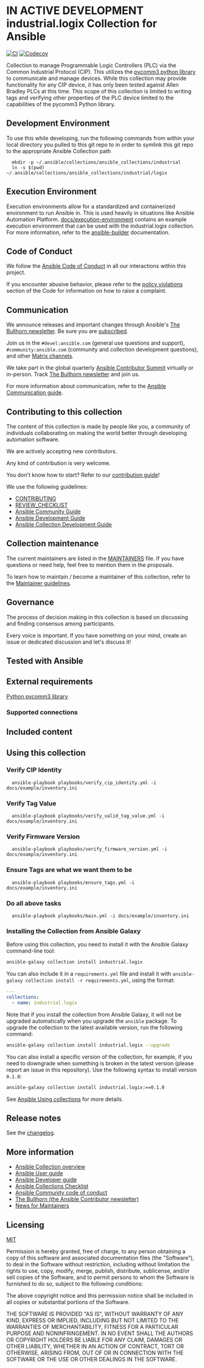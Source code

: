 # IN ACTIVE DEVELOPMENT industrial.logix Collection for Ansible
<!-- Add CI and code coverage badges here. Samples included below. -->
[![CI](https://github.com/ansible-collections/industrial.logix/workflows/CI/badge.svg?event=push)](https://github.com/ansible-collections/industrial.logix/actions) [![Codecov](https://img.shields.io/codecov/c/github/ansible-collections/industrial.logix)](https://codecov.io/gh/ansible-collections/industrial.logix)

<!-- Describe the collection and why a user would want to use it. What does the collection do? -->

Collection to manage Programmable Logic Controllers (PLC) via the Common Industrial Protocol (CIP). This utilizes the [pycomm3 python library](https://github.com/ottowayi/pycomm3) to communicate and manage devices. While this collection may provide functionality for any CIP device, it has only been tested against Allen Bradley PLCs at this time. This scope of this collection is limited to writing tags and verifying other properties of the PLC device limited to the capabilities of the pycomm3 Python library.

## Development Environment

To use this while developing, run the following commands from within your local directory you pulled to this git repo to in order to symlink this git repo to the appropriate Ansible Collection path

```shell
  mkdir -p ~/.ansible/collections/ansible_collections/industrial
  ln -s $(pwd) ~/.ansible/collections/ansible_collections/industrial/logix
```

## Execution Environment

Execution environments allow for a standardized and containerized environment to run Ansible in. This is used heavily in situations like Ansible Automation Platform. [docs/execution-environment](docs/execution-environment) contains an example execution environment that can be used with the industrial.logix collection. For more information, refer to the [ansible-builder](https://ansible-builder.readthedocs.io/en/stable/) documentation.

## Code of Conduct

We follow the [Ansible Code of Conduct](https://docs.ansible.com/ansible/devel/community/code_of_conduct.html) in all our interactions within this project.

If you encounter abusive behavior, please refer to the [policy violations](https://docs.ansible.com/ansible/devel/community/code_of_conduct.html#policy-violations) section of the Code for information on how to raise a complaint.

## Communication

<!--List available communication channels. In addition to channels specific to your collection, we also recommend to use the following ones.-->

We announce releases and important changes through Ansible's [The Bullhorn newsletter](https://github.com/ansible/community/wiki/News#the-bullhorn). Be sure you are [subscribed](https://eepurl.com/gZmiEP).

Join us in the `#devel:ansible.com` (general use questions and support), `#community:ansible.com` (community and collection development questions), and other [Matrix channels](https://docs.ansible.com/ansible/devel/community/communication.html#ansible-community-on-matrix).

We take part in the global quarterly [Ansible Contributor Summit](https://github.com/ansible/community/wiki/Contributor-Summit) virtually or in-person. Track [The Bullhorn newsletter](https://eepurl.com/gZmiEP) and join us.

For more information about communication, refer to the [Ansible Communication guide](https://docs.ansible.com/ansible/devel/community/communication.html).

## Contributing to this collection

<!--Describe how the community can contribute to your collection. At a minimum, fill up and include the CONTRIBUTING.md file containing how and where users can create issues to report problems or request features for this collection. List contribution requirements, including preferred workflows and necessary testing, so you can benefit from community PRs. If you are following general Ansible contributor guidelines, you can link to - [Ansible Community Guide](https://docs.ansible.com/ansible/devel/community/index.html). List the current maintainers (contributors with write or higher access to the repository). The following can be included:-->

The content of this collection is made by people like you, a community of individuals collaborating on making the world better through developing automation software.

We are actively accepting new contributors.

Any kind of contribution is very welcome.

You don't know how to start? Refer to our [contribution guide](https://docs.ansible.com/ansible/devel/community/contributor_path.html)!

We use the following guidelines:

* [CONTRIBUTING](https://docs.ansible.com/ansible/devel/community/contributor_path.html#making-your-first-contribution)
* [REVIEW_CHECKLIST](https://docs.ansible.com/ansible/devel/community/collection_contributors/collection_reviewing.html)
* [Ansible Community Guide](https://docs.ansible.com/ansible/latest/community/index.html)
* [Ansible Development Guide](https://docs.ansible.com/ansible/devel/dev_guide/index.html)
* [Ansible Collection Development Guide](https://docs.ansible.com/ansible/devel/dev_guide/developing_collections.html#contributing-to-collections)

## Collection maintenance

The current maintainers are listed in the [MAINTAINERS](MAINTAINERS) file. If you have questions or need help, feel free to mention them in the proposals.

To learn how to maintain / become a maintainer of this collection, refer to the [Maintainer guidelines](https://docs.ansible.com/ansible/devel/community/maintainers.html).

## Governance

<!--Describe how the collection is governed. Here can be the following text:-->

The process of decision making in this collection is based on discussing and finding consensus among participants.

Every voice is important. If you have something on your mind, create an issue or dedicated discussion and let's discuss it!

## Tested with Ansible

<!-- List the versions of Ansible the collection has been tested with. Must match what is in galaxy.yml. -->

## External requirements

<!-- List any external resources the collection depends on, for example minimum versions of an OS, libraries, or utilities. Do not list other Ansible collections here. -->
[Python pycomm3 library](https://github.com/ottowayi/pycomm3)
### Supported connections
<!-- Optional. If your collection supports only specific connection types (such as HTTPAPI, netconf, or others), list them here. -->

## Included content

<!-- Galaxy will eventually list the module docs within the UI, but until that is ready, you may need to either describe your plugins etc here, or point to an external docsite to cover that information. -->

## Using this collection

<!--Include some quick examples that cover the most common use cases for your collection content. It can include the following examples of installation and upgrade (change industrial.logix correspondingly):-->

### Verify CIP Identity

```shell
  ansible-playbook playbooks/verify_cip_identity.yml -i docs/example/inventory.ini 
```

### Verify Tag Value

```shell
  ansible-playbook playbooks/verify_valid_tag_value.yml -i docs/example/inventory.ini 
```

### Verify Firmware Version

```shell
  ansible-playbook playbooks/verify_firmware_version.yml -i docs/example/inventory.ini 
```
### Ensure Tags are what we want them to be

```shell
  ansible-playbook playbooks/ensure_tags.yml -i docs/example/inventory.ini 
```

### Do all above tasks

```shell
  ansible-playbook playbooks/main.yml -i docs/example/inventory.ini 
```

### Installing the Collection from Ansible Galaxy

Before using this collection, you need to install it with the Ansible Galaxy command-line tool:

```bash
ansible-galaxy collection install industrial.logix
```

You can also include it in a `requirements.yml` file and install it with `ansible-galaxy collection install -r requirements.yml`, using the format:

```yaml
---
collections:
  - name: industrial.logix
```

Note that if you install the collection from Ansible Galaxy, it will not be upgraded automatically when you upgrade the `ansible` package. To upgrade the collection to the latest available version, run the following command:

```bash
ansible-galaxy collection install industrial.logix --upgrade
```

You can also install a specific version of the collection, for example, if you need to downgrade when something is broken in the latest version (please report an issue in this repository). Use the following syntax to install version `0.1.0`:

```bash
ansible-galaxy collection install industrial.logix:==0.1.0
```

See [Ansible Using collections](https://docs.ansible.com/ansible/devel/user_guide/collections_using.html) for more details.

## Release notes

See the [changelog](https://github.com/ansible-collections/industrial.logix/tree/main/CHANGELOG.rst).

## More information

<!-- List out where the user can find additional information, such as working group meeting times, slack/IRC channels, or documentation for the product this collection automates. At a minimum, link to: -->

* [Ansible Collection overview](https://github.com/ansible-collections/overview)
* [Ansible User guide](https://docs.ansible.com/ansible/devel/user_guide/index.html)
* [Ansible Developer guide](https://docs.ansible.com/ansible/devel/dev_guide/index.html)
* [Ansible Collections Checklist](https://github.com/ansible-collections/overview/blob/main/collection_requirements.rst)
* [Ansible Community code of conduct](https://docs.ansible.com/ansible/devel/community/code_of_conduct.html)
* [The Bullhorn (the Ansible Contributor newsletter)](https://us19.campaign-archive.com/home/?u=56d874e027110e35dea0e03c1&id=d6635f5420)
* [News for Maintainers](https://github.com/ansible-collections/news-for-maintainers)

## Licensing

[MIT](https://opensource.org/licenses/MIT)

Permission is hereby granted, free of charge, to any person obtaining a copy of this software and associated documentation files (the "Software"), to deal in the Software without restriction, including without limitation the rights to use, copy, modify, merge, publish, distribute, sublicense, and/or sell copies of the Software, and to permit persons to whom the Software is furnished to do so, subject to the following conditions:

The above copyright notice and this permission notice shall be included in all copies or substantial portions of the Software.

THE SOFTWARE IS PROVIDED "AS IS", WITHOUT WARRANTY OF ANY KIND, EXPRESS OR IMPLIED, INCLUDING BUT NOT LIMITED TO THE WARRANTIES OF MERCHANTABILITY, FITNESS FOR A PARTICULAR PURPOSE AND NONINFRINGEMENT. IN NO EVENT SHALL THE AUTHORS OR COPYRIGHT HOLDERS BE LIABLE FOR ANY CLAIM, DAMAGES OR OTHER LIABILITY, WHETHER IN AN ACTION OF CONTRACT, TORT OR OTHERWISE, ARISING FROM, OUT OF OR IN CONNECTION WITH THE SOFTWARE OR THE USE OR OTHER DEALINGS IN THE SOFTWARE.